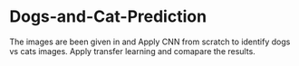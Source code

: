 # Dogs-and-Cat-Prediction
The images are been given in and Apply CNN from scratch to identify dogs vs cats images. Apply transfer learning and comapare the results.
